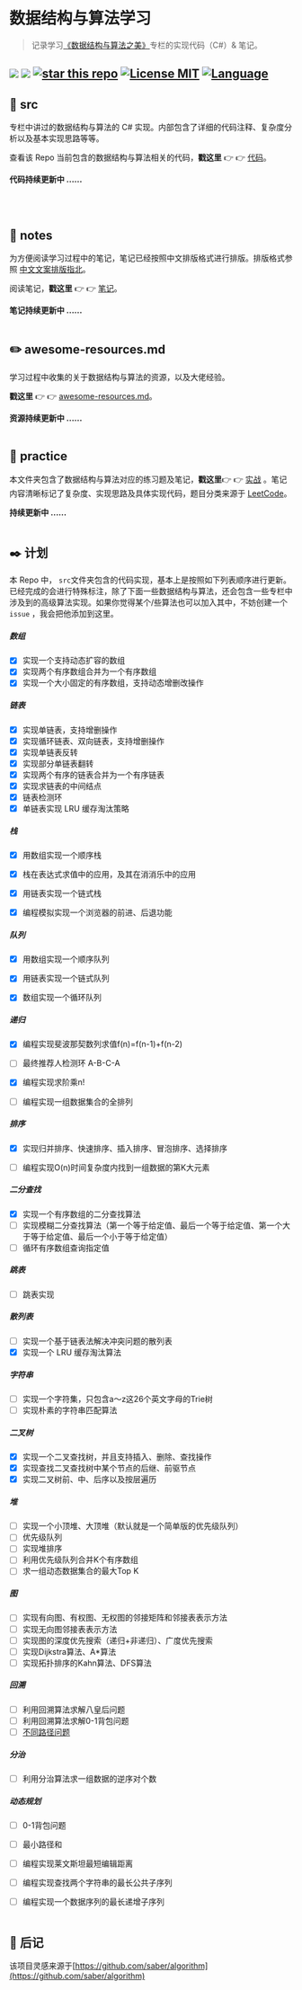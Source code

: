 # 数据结构与算法学习

> 记录学习[《数据结构与算法之美》](https://time.geekbang.org/column/intro/126)专栏的实现代码（C#）& 笔记。

[![](https://img.shields.io/github/issues/jinjupeng/DataStructure.svg)](https://github.com/jinjupeng/DataStructure/issues) [![](http://img.shields.io/github/forks/jinjupeng/DataStructure.svg)](https://github.com/jinjupeng/DataStructure/network) [![star this repo](https://badgen.net/github/stars/jinjupeng/DataStructure)](https://github.com/jinjupeng/DataStructure) [![License MIT](https://img.shields.io/badge/license-MIT-blue.svg?style=flat-square)](https://github.com/anjoy8/Blog.Core/blob/master/LICENSE) [![Language](https://img.shields.io/badge/language-csharp-d.svg)](#) 
---



## :open_file_folder: src

专栏中讲过的数据结构与算法的 C# 实现。内部包含了详细的代码注释、复杂度分析以及基本实现思路等等。

查看该 Repo 当前包含的数据结构与算法相关的代码，**戳这里**​ :point_right: :point_right: [代码](src/)。

**代码持续更新中 ......**

</br></br>



## :notebook: notes

为方便阅读学习过程中的笔记，笔记已经按照中文排版格式进行排版。排版格式参照 [中文文案排版指北](https://github.com/sparanoid/chinese-copywriting-guidelines)。

阅读笔记，**戳这里**​ :point_right: :point_right: [笔记](notes/)。

**笔记持续更新中 ......** </br></br>





## :pencil2: awesome-resources.md

学习过程中收集的关于数据结构与算法的资源，以及大佬经验。

**戳这里** :point_right: :point_right: [awesome-resources.md](awesome-resources.md)。

**资源持续更新中 ......** </br></br>



## :open_file_folder: practice

本文件夹包含了数据结构与算法对应的练习题及笔记，**戳这里**:point_right: :point_right: [实战](practice/) 。笔记内容清晰标记了复杂度、实现思路及具体实现代码，题目分类来源于 [LeetCode](https://leetcode.com/problemset/all/)。

**持续更新中 ......** </br></br>



## :black_nib: 计划

本 Repo 中， `src`文件夹包含的代码实现，基本上是按照如下列表顺序进行更新。已经完成的会进行特殊标注，除了下面一些数据结构与算法，还会包含一些专栏中涉及到的高级算法实现。如果你觉得某个/些算法也可以加入其中，不妨创建一个 `issue` ，我会把他添加到这里。

##### 数组

- [x] 实现一个支持动态扩容的数组 
- [x] 实现两个有序数组合并为一个有序数组
- [x] 实现一个大小固定的有序数组，支持动态增删改操作 

##### 链表

- [x] 实现单链表，支持增删操作
- [x] 实现循环链表、双向链表，支持增删操作
- [x] 实现单链表反转
- [x] 实现部分单链表翻转
- [x] 实现两个有序的链表合并为一个有序链表
- [x] 实现求链表的中间结点
- [x] 链表检测环
- [x] 单链表实现 LRU 缓存淘汰策略

##### 栈

- [x] 用数组实现一个顺序栈

- [x] 栈在表达式求值中的应用，及其在消消乐中的应用

- [x] 用链表实现一个链式栈
- [x] 编程模拟实现一个浏览器的前进、后退功能

##### 队列

- [x] 用数组实现一个顺序队列
- [x] 用链表实现一个链式队列

- [x] 数组实现一个循环队列

##### 递归

- [x] 编程实现斐波那契数列求值f(n)=f(n-1)+f(n-2)

- [ ] 最终推荐人检测环 A-B-C-A

- [x] 编程实现求阶乘n!
- [ ] 编程实现一组数据集合的全排列

##### 排序

- [x] 实现归并排序、快速排序、插入排序、冒泡排序、选择排序

- [ ] 编程实现O(n)时间复杂度内找到一组数据的第K大元素

##### 二分查找

- [x] 实现一个有序数组的二分查找算法
- [ ] 实现模糊二分查找算法（第一个等于给定值、最后一个等于给定值、第一个大于等于给定值、最后一个小于等于给定值）
- [ ] 循环有序数组查询指定值

##### 跳表

- [ ] 跳表实现

##### 散列表

- [ ] 实现一个基于链表法解决冲突问题的散列表
- [x] 实现一个 LRU 缓存淘汰算法

##### 字符串

- [ ] 实现一个字符集，只包含a～z这26个英文字母的Trie树
- [ ] 实现朴素的字符串匹配算法

##### 二叉树

- [x] 实现一个二叉查找树，并且支持插入、删除、查找操作
- [x] 实现查找二叉查找树中某个节点的后继、前驱节点
- [x] 实现二叉树前、中、后序以及按层遍历

##### 堆

- [ ] 实现一个小顶堆、大顶堆（默认就是一个简单版的优先级队列）
- [ ] 优先级队列
- [ ] 实现堆排序
- [ ] 利用优先级队列合并K个有序数组
- [ ] 求一组动态数据集合的最大Top K

##### 图

- [ ] 实现有向图、有权图、无权图的邻接矩阵和邻接表表示方法
- [ ] 实现无向图邻接表表示方法
- [ ] 实现图的深度优先搜索（递归+非递归）、广度优先搜索
- [ ] 实现Dijkstra算法、A*算法
- [ ] 实现拓扑排序的Kahn算法、DFS算法

##### 回溯

- [ ] 利用回溯算法求解八皇后问题
- [ ] 利用回溯算法求解0-1背包问题
- [ ] [不同路径问题](https://leetcode-cn.com/problems/unique-paths-iii/)

##### 分治

- [ ] 利用分治算法求一组数据的逆序对个数

##### 动态规划

- [ ] 0-1背包问题
- [ ] 最小路径和
- [ ] 编程实现莱文斯坦最短编辑距离
- [ ] 编程实现查找两个字符串的最长公共子序列
- [ ] 编程实现一个数据序列的最长递增子序列</br></br>

 

## :memo: 后记

该项目灵感来源于[https://github.com/saber/algorithm](https://github.com/saber/algorithm)


